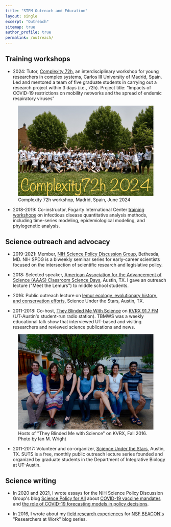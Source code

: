 ```yaml
---
title: "STEM Outreach and Education"
layout: single
excerpt: "Outreach"
sitemap: true
author_profile: true
permalink: /outreach/
---
```


## Training workshops

- 2024: Tutor, [Complexity 72h](https://complexity72h.com/), an interdisciplinary workshop for young researchers in complex systems, Carlos III University of Madrid, Spain. Led and mentored a team of five graduate students in carrying out a research project within 3 days (i.e., 72h). Project title: “Impacts of COVID-19 restrictions on mobility networks and the spread of endemic respiratory viruses”
<figure>
  <img src="/assets/images/GRL4bzwXsAAuo-R.jpeg" alt="complexity72h">
  <figcaption> Complexity 72h workshop, Madrid, Spain, June 2024 </figcaption>
</figure>

- 2018-2019: Co-instructor, Fogarty International Center [training workshops](https://www.fic.nih.gov/About/Staff/multinational-influenza-seasonal-mortality-study-misms) on infectious disease quantitative analysis methods, including time-series modeling, epidemiological modeling, and phylogenetic analysis. 

## Science outreach and advocacy

- 2019-2021: Member, [NIH Science Policy Discussion Group](https://www.linkedin.com/in/scipolicyforall/), Bethesda, MD. NIH SPDG is a biweekly seminar series for early-career scientists focused on the intersection of scientific research and legislative policy.

- 2018: Selected speaker, [American Association for the Advancement of Science (AAAS) Classroom Science Days](https://www.aaas.org/news/aaas-connects-scientists-and-students-classroom-science-days), Austin, TX. I gave an outreach lecture ("Meet the Lemurs") to middle school students.

- 2016: Public outreach lecture on [lemur ecology, evolutionary history, and conservation efforts](https://thedailytexan.com/2016/11/14/science-under-the-stars-lecture-features-lemurs/), Science Under the Stars, Austin, TX.

- 2011-2018: Co-host, [They Blinded Me With Science](https://www.facebook.com/tbmwskvrx) on [KVRX 91.7 FM](http://kvrx.org/) (UT-Austin's student-run radio station). TBMWS was a weekly educational talk show that interviewed UT-based and visiting researchers and reviewed science publications and news.
<figure>
  <img src="/assets/images/DSC_4924.jpg" alt="TBMWS">
  <figcaption>Hosts of "They Blinded Me with Science" on KVRX, Fall 2016. Photo by Ian M. Wright </figcaption>
</figure>

- 2011-2017: Volunteer and co-organizer, [Science Under the Stars](https://scienceunderthestars.org/), Austin, TX. SUTS is a free, monthly public outreach lecture series founded and organized by graduate students in the Department of Integrative Biology at UT-Austin.

## Science writing

- In 2020 and 2021, I wrote essays for the NIH Science Policy Discussion Group's blog [Science Policy for All](https://www.linkedin.com/in/scipolicyforall/) about [COVID-19 vaccine mandates](https://sciencepolicyforall.wordpress.com/2021/06/10/can-the-united-states-achieve-herd-immunity-vaccine-mandates-and-other-policies-to-increase-covid-19-vaccination/) and [the role of COVID-19 forecasting models in policy decisions](https://sciencepolicyforall.wordpress.com/2020/05/22/the-use-of-covid-19-prediction-models-in-guiding-policy-decisions/).

- In 2016, I wrote about my [field research experiences](https://www3.beacon-center.org/blog/2016/03/14/how-lemur-social-networks-shape-microbial-transmission/) for [NSF BEACON's](https://www3.beacon-center.org/) "Researchers at Work" blog series.

